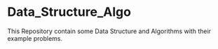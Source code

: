 # Data_Structure_Algo
This Repository contain some Data Structure and Algorithms with their example problems.
